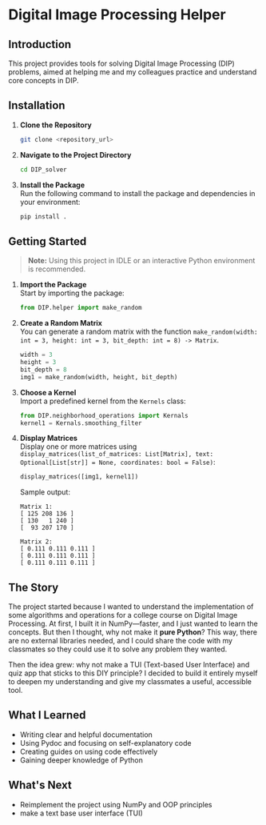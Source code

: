 # Digital Image Processing Helper

## Introduction

This project provides tools for solving Digital Image Processing (DIP) problems, aimed at helping me and my colleagues practice and understand core concepts in DIP.

## Installation

1. **Clone the Repository**

    ``` sh
    git clone <repository_url>
    ```

2. **Navigate to the Project Directory**

    ``` sh
    cd DIP_solver
    ```

3. **Install the Package**  
   Run the following command to install the package and dependencies in your environment:

    ``` sh
    pip install .
    ```

## Getting Started

> **Note:** Using this project in IDLE or an interactive Python environment is recommended.

1. **Import the Package**  
   Start by importing the package:

    ```python
    from DIP.helper import make_random
    ```

2. **Create a Random Matrix**  
   You can generate a random matrix with the function `make_random(width: int = 3, height: int = 3, bit_depth: int = 8) -> Matrix`.

    ```python
    width = 3
    height = 3
    bit_depth = 8
    img1 = make_random(width, height, bit_depth)
    ```

3. **Choose a Kernel**  
   Import a predefined kernel from the `Kernels` class:

    ```python
    from DIP.neighborhood_operations import Kernals
    kernel1 = Kernals.smoothing_filter
    ```

4. **Display Matrices**  
   Display one or more matrices using `display_matrices(list_of_matrices: List[Matrix], text: Optional[List[str]] = None, coordinates: bool = False)`:

    ```python
    display_matrices([img1, kernel1])
    ```

    Sample output:

    ```
    Matrix 1:
    [ 125 208 136 ]
    [ 130   1 240 ]
    [  93 207 170 ]

    Matrix 2:
    [ 0.111 0.111 0.111 ]
    [ 0.111 0.111 0.111 ]
    [ 0.111 0.111 0.111 ]
    ```

## The Story

The project started because I wanted to understand the implementation of some algorithms and operations for a college course on Digital Image Processing. At first, I built it in NumPy—faster, and I just wanted to learn the concepts. But then I thought, why not make it **pure Python**? This way, there are no external libraries needed, and I could share the code with my classmates so they could use it to solve any problem they wanted.

Then the idea grew: why not make a TUI (Text-based User Interface) and quiz app that sticks to this DIY principle? I decided to build it entirely myself to deepen my understanding and give my classmates a useful, accessible tool.

## What I Learned

-   Writing clear and helpful documentation
-   Using Pydoc and focusing on self-explanatory code
-   Creating guides on using code effectively
-   Gaining deeper knowledge of Python

## What's Next

-   Reimplement the project using NumPy and OOP principles
-   make a text base user interface (TUI)
